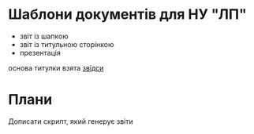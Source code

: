 # Шаблони документів для НУ "ЛП"

- звіт із шапкою
- звіт із титульною сторінкою
- презентація

основа титулки взята [звідси](https://github.com/pryamcem/lpnu-titlepage)

# Плани

Дописати скрипт, який генерує звіти

